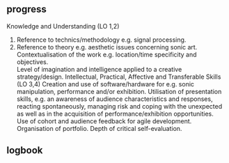 ## progress

Knowledge and Understanding (LO 1,2)
1. Reference to technics/methodology e.g. signal processing.
2. Reference to theory e.g. aesthetic issues concerning sonic art.
Contextualisation of the work e.g. location/time specificity and objectives.  
Level of imagination and intelligence applied to a creative strategy/design.
Intellectual, Practical, Affective and Transferable Skills (LO 3,4)
Creation and use of software/hardware for e.g. sonic manipulation, performance and/or exhibition.
Utilisation of presentation skills, e.g. an awareness of audience characteristics and responses, reacting spontaneously, managing risk and coping with the unexpected as well as in the acquisition of performance/exhibition opportunities.
Use of cohort and audience feedback for agile development.
Organisation of portfolio.
Depth of critical self-evaluation.

## logbook
